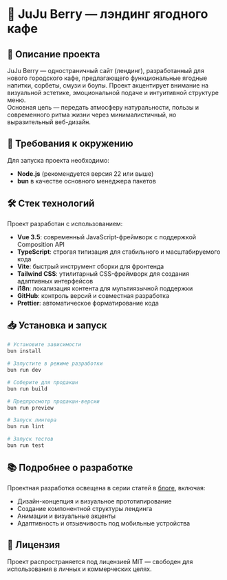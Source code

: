 # 🍓 JuJu Berry — лэндинг ягодного кафе

## 📝 Описание проекта

JuJu Berry — одностраничный сайт (лендинг), разработанный для нового городского кафе, предлагающего функциональные ягодные напитки, сорбеты, смузи и боулы. Проект акцентирует внимание на визуальной эстетике, эмоциональной подаче и интуитивной структуре меню.  
Основная цель — передать атмосферу натуральности, пользы и современного ритма жизни через минималистичный, но выразительный веб-дизайн.

## 🚀 Требования к окружению

Для запуска проекта необходимо:

- **Node.js** (рекомендуется версия 22 или выше)
- **bun** в качестве основного менеджера пакетов

## 🛠️ Стек технологий

Проект разработан с использованием:

- **Vue 3.5**: современный JavaScript-фреймворк с поддержкой Composition API
- **TypeScript**: строгая типизация для стабильного и масштабируемого кода
- **Vite**: быстрый инструмент сборки для фронтенда
- **Tailwind CSS**: утилитарный CSS-фреймворк для создания адаптивных интерфейсов
- **i18n**: локализация контента для мультиязычной поддержки
- **GitHub**: контроль версий и совместная разработка
- **Prettier**: автоматическое форматирование кода

## 📥 Установка и запуск

```bash
# Установите зависимости
bun install

# Запустите в режиме разработки
bun run dev

# Соберите для продакшн
bun run build

# Предпросмотр продакшн-версии
bun run preview

# Запуск линтера
bun run lint

# Запуск тестов
bun run test
```

## 📚 Подробнее о разработке

Проектная разработка освещена в серии статей в [блоге](https://laboratorynotices.wordpress.com/2025/05/05/juju-berry-%d1%8f%d0%b3%d0%be%d0%b4%d0%bd%d0%be%d0%b5-%d0%ba%d0%b0%d1%84%d0%b5/), включая:

- Дизайн-концепция и визуальное прототипирование
- Создание компонентной структуры лендинга
- Анимации и визуальные акценты
- Адаптивность и отзывчивость под мобильные устройства

## 📄 Лицензия

Проект распространяется под лицензией MIT — свободен для использования в личных и коммерческих целях.
